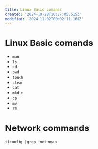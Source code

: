 ```yaml
---
title: Linux Basic comands
created: '2024-10-28T10:27:05.615Z'
modified: '2024-11-02T00:02:11.166Z'
---
```


# Linux Basic comands
* ```man ```
* ```ls ```
* ```cd ```
* ```pwd ```
* ```touch ```
* ```clear ```
* ```cat ```
* ```mkdir ```
* ```cp ```
* ```mv ```
* ```rm ```





# Network commands
```ifconfig |grep inet```
``` nmap ```

